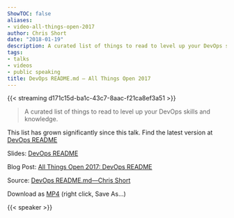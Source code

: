 ```yaml
---
ShowTOC: false
aliases:
- video-all-things-open-2017
author: Chris Short
date: "2018-01-19"
description: A curated list of things to read to level up your DevOps skills and knowledge.
tags:
- talks
- videos
- public speaking
title: DevOps README.md — All Things Open 2017
---
```


{{< streaming d171c15d-ba1c-43c7-8aac-f21ca8ef3a51 >}}


> A curated list of things to read to level up your DevOps skills and knowledge.

This list has grown significantly since this talk. Find the latest version at [DevOps README](/devops-readme/)  

Slides: [DevOps README](https://speakerdeck.com/chrisshort/devops-readme-dot-md)

Blog Post: [All Things Open 2017: DevOps README](/all-things-open-2017-devops-readme/)

Source: [DevOps README.md—Chris Short](https://youtu.be/Ibnj-YZTypU)

Download as [MP4](https://shortcdn.com/chrisshort/DevOps-README.md-Chris-Short.mp4) (right click, Save As...)

{{< speaker >}}
